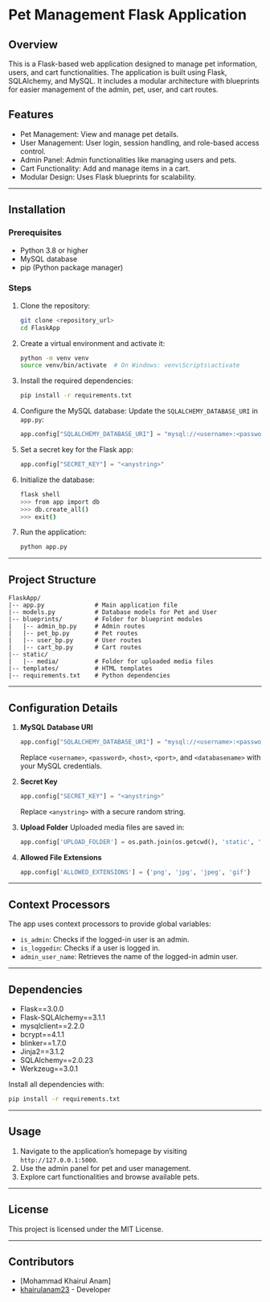 # Pet Management Flask Application

## Overview
This is a Flask-based web application designed to manage pet information, users, and cart functionalities. The application is built using Flask, SQLAlchemy, and MySQL. It includes a modular architecture with blueprints for easier management of the admin, pet, user, and cart routes.

## Features
- Pet Management: View and manage pet details.
- User Management: User login, session handling, and role-based access control.
- Admin Panel: Admin functionalities like managing users and pets.
- Cart Functionality: Add and manage items in a cart.
- Modular Design: Uses Flask blueprints for scalability.

---

## Installation

### Prerequisites
- Python 3.8 or higher
- MySQL database
- pip (Python package manager)

### Steps
1. Clone the repository:
   ```bash
   git clone <repository_url>
   cd FlaskApp
   ```

2. Create a virtual environment and activate it:
   ```bash
   python -m venv venv
   source venv/bin/activate  # On Windows: venv\Scripts\activate
   ```

3. Install the required dependencies:
   ```bash
   pip install -r requirements.txt
   ```

4. Configure the MySQL database:
   Update the `SQLALCHEMY_DATABASE_URI` in `app.py`:
   ```python
   app.config["SQLALCHEMY_DATABASE_URI"] = "mysql://<username>:<password>@<host>:<port>/<databasename>"
   ```

5. Set a secret key for the Flask app:
   ```python
   app.config["SECRET_KEY"] = "<anystring>"
   ```

6. Initialize the database:
   ```bash
   flask shell
   >>> from app import db
   >>> db.create_all()
   >>> exit()
   ```

7. Run the application:
   ```bash
   python app.py
   ```

---

## Project Structure
```
FlaskApp/
|-- app.py              # Main application file
|-- models.py           # Database models for Pet and User
|-- blueprints/         # Folder for blueprint modules
|   |-- admin_bp.py     # Admin routes
|   |-- pet_bp.py       # Pet routes
|   |-- user_bp.py      # User routes
|   |-- cart_bp.py      # Cart routes
|-- static/
|   |-- media/          # Folder for uploaded media files
|-- templates/          # HTML templates
|-- requirements.txt    # Python dependencies
```

---

## Configuration Details
1. **MySQL Database URI**
   ```python
   app.config["SQLALCHEMY_DATABASE_URI"] = "mysql://<username>:<password>@<host>:<port>/<databasename>"
   ```
   Replace `<username>`, `<password>`, `<host>`, `<port>`, and `<databasename>` with your MySQL credentials.

2. **Secret Key**
   ```python
   app.config["SECRET_KEY"] = "<anystring>"
   ```
   Replace `<anystring>` with a secure random string.

3. **Upload Folder**
   Uploaded media files are saved in:
   ```python
   app.config['UPLOAD_FOLDER'] = os.path.join(os.getcwd(), 'static', 'media')
   ```

4. **Allowed File Extensions**
   ```python
   app.config['ALLOWED_EXTENSIONS'] = {'png', 'jpg', 'jpeg', 'gif'}
   ```

---

## Context Processors
The app uses context processors to provide global variables:
- `is_admin`: Checks if the logged-in user is an admin.
- `is_loggedin`: Checks if a user is logged in.
- `admin_user_name`: Retrieves the name of the logged-in admin user.

---

## Dependencies
- Flask==3.0.0
- Flask-SQLAlchemy==3.1.1
- mysqlclient==2.2.0
- bcrypt==4.1.1
- blinker==1.7.0
- Jinja2==3.1.2
- SQLAlchemy==2.0.23
- Werkzeug==3.0.1

Install all dependencies with:
```bash
pip install -r requirements.txt
```

---

## Usage
1. Navigate to the application’s homepage by visiting `http://127.0.0.1:5000`.
2. Use the admin panel for pet and user management.
3. Explore cart functionalities and browse available pets.

---

## License
This project is licensed under the MIT License.

---

## Contributors
- [Mohammad Khairul Anam]
- [khairulanam23](https://github.com/khairulanam23) - Developer
